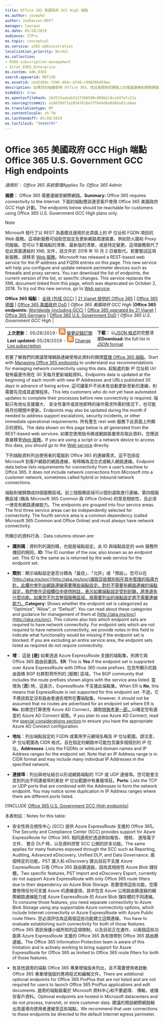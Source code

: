 ```yaml
---
title: Office 365 美國政府 GCC High 端點
ms.author: josephd
author: JoeDavies-MSFT
manager: laurawi
ms.date: 05/28/2019
audience: ITPro
ms.topic: conceptual
ms.service: o365-administration
localization_priority: Normal
ms.collection:
- M365-subscription-management
- Strat_O365_Enterprise
ms.custom: Adm_O365
search.appverid: MET150
ms.assetid: cbd2369c-fd96-464c-bf48-c99826b459ee
description: 如果您的組織使用 Office 365，而且會限制您網路上的電腦連線到網際網路，以下您會發現的端點 （Fqdn、 連接埠、 Url、 IPv4 和 IPv6 位址範圍），您應該在包含連出允許清單，以確保您電腦可以順利使用 Office 365。
hideEdit: true
ms.openlocfilehash: 243533aabab312f366580c806b2c8ca247afc22a
ms.sourcegitcommit: a168f0df1a1034761be2ff6d4dbe8d6ba81ce0ee
ms.translationtype: MT
ms.contentlocale: zh-TW
ms.lasthandoff: 05/28/2019
ms.locfileid: "34494797"
---
```

# <a name="office-365-us-government-gcc-high-endpoints"></a><span data-ttu-id="e41c7-103">Office 365 美國政府 GCC High 端點</span><span class="sxs-lookup"><span data-stu-id="e41c7-103">Office 365 U.S. Government GCC High endpoints</span></span>

 <span data-ttu-id="e41c7-104">*適用於： Office 365 系統管理*</span><span class="sxs-lookup"><span data-stu-id="e41c7-104">*Applies To: Office 365 Admin*</span></span>

<span data-ttu-id="e41c7-105">**摘要：** Office 365 需要連線至網際網路。</span><span class="sxs-lookup"><span data-stu-id="e41c7-105">**Summary:** Office 365 requires connectivity to the Internet.</span></span> <span data-ttu-id="e41c7-106">下面的端點應該連至客戶使用 Office 365 美國政府 GCC High 計劃。</span><span class="sxs-lookup"><span data-stu-id="e41c7-106">The endpoints below should be reachable for customers using Office 365 U.S. Government GCC High plans only.</span></span>
  
> [!NOTE]
> <span data-ttu-id="e41c7-p102">Microsoft 發行了以 REST 為基礎且適用於此頁面上的 IP 位址和 FQDN 項目的 Web 服務。這項新服務可協助您設定及更新網路周邊裝置，例如防火牆和 Proxy 伺服器。您可以下載端點的清單、最新版的清單，或是特定變更。這項服務取代了從此頁面連結的 XML 文件，該文件於 2018 年 10 月 2 日被取代。若要嘗試這項新服務，請移至 [Web 服務](office-365-ip-web-service.md)。</span><span class="sxs-lookup"><span data-stu-id="e41c7-p102">Microsoft has released a REST-based web service for the IP address and FQDN entries on this page. This new service will help you configure and update network perimeter devices such as firewalls and proxy servers. You can download the list of endpoints, the current version of the list, or specific changes. This service replaces the XML document linked from this page, which was deprecated on October 2, 2018. To try out this new service, go to [Web service](office-365-ip-web-service.md).</span></span>
  
 <span data-ttu-id="e41c7-112">**Office 365 端點：** [全球 (包括 GCC)](urls-and-ip-address-ranges.md) | [21 Vianet 提供的 Office 365](urls-and-ip-address-ranges-21vianet.md)  | [Office 365 德國](office-365-germany-endpoints.md)  |  [Office 365 美國政府 DoD](office-365-u-s-government-dod-endpoints.md) | *Office 365 美國政府 GCC High* |</span><span class="sxs-lookup"><span data-stu-id="e41c7-112">**Office 365 endpoints:** [Worldwide (including GCC)](urls-and-ip-address-ranges.md) | [Office 365 operated by 21 Vianet](urls-and-ip-address-ranges-21vianet.md)  | [Office 365 Germany](office-365-germany-endpoints.md)  | [Office 365 U.S. Government DoD](office-365-u-s-government-dod-endpoints.md) | *Office 365 U.S. Government GCC High* |</span></span>
  
|||
|:-----|:-----|
|<span data-ttu-id="e41c7-113">**上次更新：** 05/28/2019- ![RSS](media/5dc6bb29-25db-4f44-9580-77c735492c4b.png) [變更記錄訂閱](https://endpoints.office.com/version/USGOVGCCHigh?allversions=true&format=rss&clientrequestid=b10c5ed1-bad1-445f-b386-b919946339a7)</span><span class="sxs-lookup"><span data-stu-id="e41c7-113">**Last updated:** 05/28/2019 - ![RSS](media/5dc6bb29-25db-4f44-9580-77c735492c4b.png) [Change Log subscription](https://endpoints.office.com/version/USGOVGCCHigh?allversions=true&format=rss&clientrequestid=b10c5ed1-bad1-445f-b386-b919946339a7)</span></span> <br/> |<span data-ttu-id="e41c7-114">**下載：** 以[JSON 格式](https://endpoints.office.com/endpoints/USGOVGCCHigh?clientrequestid=b10c5ed1-bad1-445f-b386-b919946339a7)的完整清單</span><span class="sxs-lookup"><span data-stu-id="e41c7-114">**Download:** the full list in [JSON format](https://endpoints.office.com/endpoints/USGOVGCCHigh?clientrequestid=b10c5ed1-bad1-445f-b386-b919946339a7)</span></span> <br/> |
   
 <span data-ttu-id="e41c7-115">若要了解我們的建議管理網路連線使用此資料的開頭[管理 Office 365 端點](managing-office-365-endpoints.md)。</span><span class="sxs-lookup"><span data-stu-id="e41c7-115">Start with [Managing Office 365 endpoints](managing-office-365-endpoints.md) to understand our recommendations for managing network connectivity using this data.</span></span> <span data-ttu-id="e41c7-116">起點處的新 IP 位址和 Url 發佈最遲作用在 30 天每月更新端點資料。</span><span class="sxs-lookup"><span data-stu-id="e41c7-116">Endpoints data is updated at the beginning of each month with new IP Addresses and URLs published 30 days in advance of being active.</span></span> <span data-ttu-id="e41c7-117">這可讓客戶不尚未有自動更新至新的連線，則需要先完成其處理程序。</span><span class="sxs-lookup"><span data-stu-id="e41c7-117">This lets customers who do not yet have automated updates to complete their processes before new connectivity is required.</span></span> <span data-ttu-id="e41c7-118">端點只有地址支援擴大、 安全性事件或其他即時的操作需求所需的情況下，也可能與月份期間中更新。</span><span class="sxs-lookup"><span data-stu-id="e41c7-118">Endpoints may also be updated during the month if needed to address support escalations, security incidents, or other immediate operational requirements.</span></span> <span data-ttu-id="e41c7-119">所有產生 rest web 服務下此頁面上所顯示的資料。</span><span class="sxs-lookup"><span data-stu-id="e41c7-119">The data shown on this page below is all generated from the REST-based web services.</span></span> <span data-ttu-id="e41c7-120">如果您使用指令碼或網路裝置來存取此資料，您應該直接移至[Web 服務](office-365-ip-web-service.md)。</span><span class="sxs-lookup"><span data-stu-id="e41c7-120">If you are using a script or a network device to access this data, you should go to the [Web service](office-365-ip-web-service.md) directly.</span></span>

<span data-ttu-id="e41c7-p104">下列端點資料列出使用者的電腦到 Office 365 的連線需求。這不包括從 Microsoft 到客戶網路的網路連線，有時稱為混合式或輸入網路連線。</span><span class="sxs-lookup"><span data-stu-id="e41c7-p104">Endpoint data below lists requirements for connectivity from a user’s machine to Office 365. It does not include network connections from Microsoft into a customer network, sometimes called hybrid or inbound network connections.</span></span>

<span data-ttu-id="e41c7-p105">端點則被歸類成四個服務區域。前三個服務區域可以個別選取進行連線。第四個服務區域 (稱為 Microsoft 365 Common 與 Office Online) 的常見相依性，且必須一律具有網路連線能力。</span><span class="sxs-lookup"><span data-stu-id="e41c7-p105">The endpoints are grouped into four service areas. The first three service areas can be independently selected for connectivity. The fourth service area is a common dependency (called Microsoft 365 Common and Office Online) and must always have network connectivity.</span></span>

<span data-ttu-id="e41c7-126">所顯示的資料行為︰</span><span class="sxs-lookup"><span data-stu-id="e41c7-126">Data columns shown are:</span></span>

- <span data-ttu-id="e41c7-p106">**識別碼**：資料列的識別碼，也就是端點設定。此 ID 與端點設定的 web 服務所傳回的相同。</span><span class="sxs-lookup"><span data-stu-id="e41c7-p106">**ID**: The ID number of the row, also known as an endpoint set. This ID is the same as is returned by the web service for the endpoint set.</span></span>

- <span data-ttu-id="e41c7-p107">**類別**：顯示端點設定是否分類為「最佳」、「允許」或「預設」。您可以在[http://aka.ms/pnc](http://aka.ms/pnc)讀取這些類別和在其中管理的指導方針。此欄也會列出網路連線需要哪些端點設定。對於不需要有網路連線的端點設定，我們會在這個欄位中提供附註，表示如果端點設定受到封鎖，將會遺失什麼功能。如果您不包含整個服務區域，視需要列出的端點設定將不需要連線能力。</span><span class="sxs-lookup"><span data-stu-id="e41c7-p107">**Category**: Shows whether the endpoint set is categorized as “Optimize”, “Allow”, or “Default”. You can read about these categories and guidance for management of them at [http://aka.ms/pnc](http://aka.ms/pnc). This column also lists which endpoint sets are required to have network connectivity. For endpoint sets which are not required to have network connectivity, we provide notes in this field to indicate what functionality would be missing if the endpoint set is blocked. If you are excluding an entire service area, the endpoint sets listed as required do not require connectivity.</span></span>

- <span data-ttu-id="e41c7-134">**增**： 這是 **[是]** 如果透過 Azure ExpressRoute 支援的端點集，則將它與 Office 365 路由前置詞。</span><span class="sxs-lookup"><span data-stu-id="e41c7-134">**ER**: This is **Yes** if the endpoint set is supported over Azure ExpressRoute with Office 365 route prefixes.</span></span> <span data-ttu-id="e41c7-135">包含所顯示的路由首碼 BGP 社群對齊所列的 [服務] 區域。</span><span class="sxs-lookup"><span data-stu-id="e41c7-135">The BGP community that includes the route prefixes shown aligns with the service area listed.</span></span> <span data-ttu-id="e41c7-136">當增為 [**否**] 時，這表示，ExpressRoute 不支援此端點集。</span><span class="sxs-lookup"><span data-stu-id="e41c7-136">When ER is **No**, this means that ExpressRoute is not supported for this endpoint set.</span></span> <span data-ttu-id="e41c7-137">不過，它不應該假定沒有路由會通告增所在**否**端點集。</span><span class="sxs-lookup"><span data-stu-id="e41c7-137">However, it should not be assumed that no routes are advertised for an endpoint set where ER is **No**.</span></span> <span data-ttu-id="e41c7-138">如果您打算使用 Azure AD Connect，讀取[特殊考量一節，](https://docs.microsoft.com/azure/active-directory/connect/active-directory-AADconnect-instances#microsoft-azure-government-cloud)以確定您有適當的 Azure AD Connect 組態。</span><span class="sxs-lookup"><span data-stu-id="e41c7-138">If you plan to use Azure AD Connect, read the [special considerations section](https://docs.microsoft.com/azure/active-directory/connect/active-directory-AADconnect-instances#microsoft-azure-government-cloud) to ensure you have the appropriate Azure AD Connect configuration.</span></span>

- <span data-ttu-id="e41c7-p109">**地址**：列出端點設定的 FQDN 或萬用字元網域名稱及 IP 位址範圍。請注意，IP 位址範圍為 CIDR 格式，且在指定的網路中可能包含讓多個個別的 IP 位址。</span><span class="sxs-lookup"><span data-stu-id="e41c7-p109">**Addresses**: Lists the FQDNs or wildcard domain names and IP Address ranges for the endpoint set. Note that an IP Address range is in CIDR format and may include many individual IP Addresses in the specified network.</span></span>
 
- <span data-ttu-id="e41c7-p110">**連接埠**：列出與地址結合以形成網路端點的 TCP 或 UDP 連接埠。您可能會注意到列出不同連接埠的某些 IP 位址範圍中有重複項目。</span><span class="sxs-lookup"><span data-stu-id="e41c7-p110">**Ports**: Lists the TCP or UDP ports that are combined with the Addresses to form the network endpoint. You may notice some duplication in IP Address ranges where there are different ports listed.</span></span>
 
[!INCLUDE [Office 365 U.S. Government GCC High endpoints](./includes/office-365-u.s.-government-gcc-high-endpoints.md)]

<span data-ttu-id="e41c7-143">本表附註：</span><span class="sxs-lookup"><span data-stu-id="e41c7-143">Notes for this table:</span></span>

- <span data-ttu-id="e41c7-144">安全性與合規性中心 (SCC) 提供 Azure ExpressRoute 支援的 Office 365。</span><span class="sxs-lookup"><span data-stu-id="e41c7-144">The Security and Compliance Center (SCC) provides support for Azure ExpressRoute for Office 365.</span></span> <span data-ttu-id="e41c7-145">相同適用於透過例如報告、 稽核、 進階電子文件、 整合 DLP 時，以及資料控管 SCC 公開的許多功能。</span><span class="sxs-lookup"><span data-stu-id="e41c7-145">The same applies for many features exposed through the SCC such as Reporting, Auditing, Advanced eDiscovery, Unified DLP, and Data Governance.</span></span> <span data-ttu-id="e41c7-146">兩個特定的功能，PST 匯入和 eDiscovery 匯出目前不支援 Azure ExpressRoute 只有 Office 365 路由篩選器，因為其相依性 Azure Blob 儲存體。</span><span class="sxs-lookup"><span data-stu-id="e41c7-146">Two specific features, PST Import and eDiscovery Export, currently do not support Azure ExpressRoute with only Office 365 route filters due to their dependency on Azure Blob Storage.</span></span> <span data-ttu-id="e41c7-147">若要使用這些功能，您需要使用任何可支援 Azure 的連線選項，其中包含 Azure 公用路由篩選器的網際網路連線能力或 Azure ExpressRoute 的 Azure Blob 儲存體的不同連線。</span><span class="sxs-lookup"><span data-stu-id="e41c7-147">To consume those features, you need separate connectivity to Azure Blob Storage using any supportable Azure connectivity options, which include Internet connectivity or Azure ExpressRoute with Azure Public route filters.</span></span> <span data-ttu-id="e41c7-148">您必須評估為這兩個這些功能建立這類連線。</span><span class="sxs-lookup"><span data-stu-id="e41c7-148">You have to evaluate establishing such connectivity for both of those features.</span></span> <span data-ttu-id="e41c7-149">Office 365 資訊保護小組所知的這項限制，以及目前正在運作，以兩個這些功能將 Azure ExpressRoute 支援的 Office 365 為有限帶到 Office 365 路由篩選器。</span><span class="sxs-lookup"><span data-stu-id="e41c7-149">The Office 365 Information Protection team is aware of this limitation and is actively working to bring support for Azure ExpressRoute for Office 365 as limited to Office 365 route filters for both of those features.</span></span>

- <span data-ttu-id="e41c7-150">有其他選用的端點 Office 365 專業增強版未列出，且不需要使用者啟動 Office 365 專業增強版的應用程式和編輯文件。</span><span class="sxs-lookup"><span data-stu-id="e41c7-150">There are additional optional endpoints for Office 365 ProPlus that are not listed and are not required for users to launch Office 365 ProPlus applications and edit documents.</span></span> <span data-ttu-id="e41c7-151">選用的端點裝載於 Microsoft 資料中心和不要處理、 傳輸，或儲存客戶資料。</span><span class="sxs-lookup"><span data-stu-id="e41c7-151">Optional endpoints are hosted in Microsoft datacenters and do not process, transmit, or store customer data.</span></span> <span data-ttu-id="e41c7-152">建議的預設網際網路輸出周邊導向使用者連線至這些端點。</span><span class="sxs-lookup"><span data-stu-id="e41c7-152">We recommend that user connections to these endpoints be directed to the default Internet egress perimeter.</span></span>

